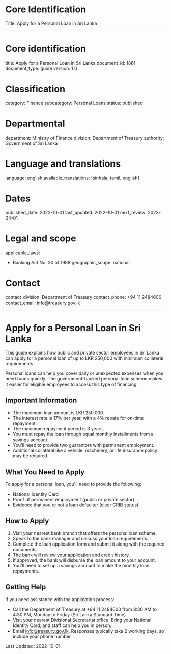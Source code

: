# Core Identification
Title: Apply for a Personal Loan in Sri Lanka

---
# Core identification
title: Apply for a Personal Loan in Sri Lanka
document_id: 1861
document_type: guide
version: 1.0

# Classification
category: Finance
subcategory: Personal Loans
status: published

# Departmental
department: Ministry of Finance
division: Department of Treasury
authority: Government of Sri Lanka

# Language and translations
language: english
available_translations: [sinhala, tamil, english]

# Dates
published_date: 2022-10-01
last_updated: 2022-10-01
next_review: 2023-04-01

# Legal and scope
applicable_laws:
 - Banking Act No. 30 of 1988
geographic_scope: national

# Contact
contact_division: Department of Treasury
contact_phone: +94 11 2484600
contact_email: info@treasury.gov.lk

---

# Apply for a Personal Loan in Sri Lanka

This guide explains how public and private sector employees in Sri Lanka can apply for a personal loan of up to LKR 250,000 with minimum collateral requirements.

Personal loans can help you cover daily or unexpected expenses when you need funds quickly. The government-backed personal loan scheme makes it easier for eligible employees to access this type of financing.

## Important Information

- The maximum loan amount is LKR 250,000.
- The interest rate is 17% per year, with a 4% rebate for on-time repayment.
- The maximum repayment period is 3 years.
- You must repay the loan through equal monthly installments from a savings account.
- You'll need to provide two guarantors with permanent employment.
- Additional collateral like a vehicle, machinery, or life insurance policy may be required.

## What You Need to Apply

To apply for a personal loan, you'll need to provide the following:

- National Identity Card
- Proof of permanent employment (public or private sector)
- Evidence that you're not a loan defaulter (clear CRIB status)

## How to Apply

1. Visit your nearest bank branch that offers the personal loan scheme.
2. Speak to the bank manager and discuss your loan requirements.
3. Complete the loan application form and submit it along with the required documents.
4. The bank will review your application and credit history.
5. If approved, the bank will disburse the loan amount to your account.
6. You'll need to set up a savings account to make the monthly loan repayments.

## Getting Help

If you need assistance with the application process:

- Call the Department of Treasury at +94 11 2484600 from 8:30 AM to 4:30 PM, Monday to Friday (Sri Lanka Standard Time).
- Visit your nearest Divisional Secretariat office. Bring your National Identity Card, and staff can help you in person.
- Email info@treasury.gov.lk. Responses typically take 2 working days, so include your phone number.

Last Updated: 2022-10-01